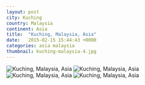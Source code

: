 ```yaml
---
layout: post
city: Kuching
country: Malaysia
continent: Asia
title:  "Kuching, Malaysia, Asia"
date:   2015-02-15 15:44:43 +0000
categories: asia malaysia
thumbnail: kuching-malaysia-4.jpg
---
```


<div class="img-container">
	<img class="img-responsive" src="{{ site.baseurl }}/img/countries/malaysia/kuching-malaysia-1.jpg" alt="Kuching, Malaysia, Asia"/>
	<img class="img-responsive" src="{{ site.baseurl }}/img/countries/malaysia/kuching-malaysia-2.jpg" alt="Kuching, Malaysia, Asia"/>
	<img class="img-responsive" src="{{ site.baseurl }}/img/countries/malaysia/kuching-malaysia-3.jpg" alt="Kuching, Malaysia, Asia"/>
	<img class="img-responsive" src="{{ site.baseurl }}/img/countries/malaysia/kuching-malaysia-4.jpg" alt="Kuching, Malaysia, Asia"/>
</div>

